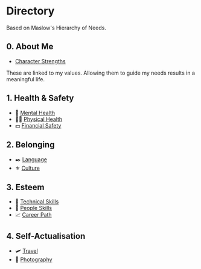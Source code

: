 # Directory

Based on Maslow's Hierarchy of Needs.

## 0. About Me
- [Character Strengths](bookoflife.md)

These are linked to my values. Allowing them to guide my needs results in a meaningful life.

## 1. Health & Safety
- 🧠 [Mental Health](mentalhealth.md)
- 🏋‍♀️ [Physical Health](physicalhealth.md)
- 💵 [Financial Safety](finance.md)

## 2. Belonging
- ✒️ [Language](language.md)
- ⚜️ [Culture](culture.md)

## 3. Esteem
- 🔬 [Technical Skills](technical.md)
- 👥 [People Skills](people.md)
- 📈 [Career Path](career.md)

## 4. Self-Actualisation
- 🛩 [Travel](travel.md)
- 📸 [Photography](photography.md)
